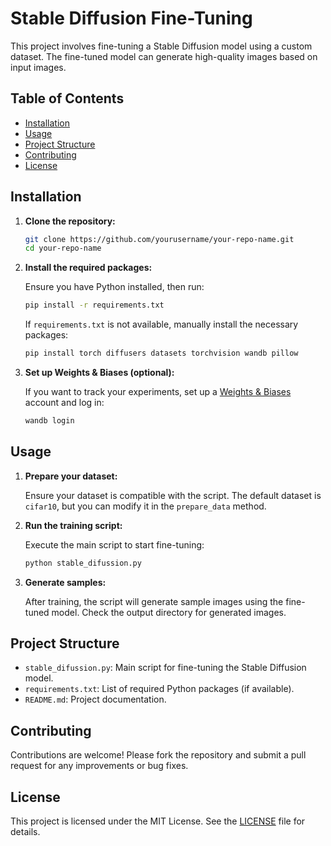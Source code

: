 # Stable Diffusion Fine-Tuning

This project involves fine-tuning a Stable Diffusion model using a custom dataset. The fine-tuned model can generate high-quality images based on input images.

## Table of Contents

- [Installation](#installation)
- [Usage](#usage)
- [Project Structure](#project-structure)
- [Contributing](#contributing)
- [License](#license)

## Installation

1. **Clone the repository:**

   ```bash
   git clone https://github.com/yourusername/your-repo-name.git
   cd your-repo-name
   ```

2. **Install the required packages:**

   Ensure you have Python installed, then run:

   ```bash
   pip install -r requirements.txt
   ```

   If `requirements.txt` is not available, manually install the necessary packages:

   ```bash
   pip install torch diffusers datasets torchvision wandb pillow
   ```

3. **Set up Weights & Biases (optional):**

   If you want to track your experiments, set up a [Weights & Biases](https://wandb.ai/) account and log in:

   ```bash
   wandb login
   ```

## Usage

1. **Prepare your dataset:**

   Ensure your dataset is compatible with the script. The default dataset is `cifar10`, but you can modify it in the `prepare_data` method.

2. **Run the training script:**

   Execute the main script to start fine-tuning:

   ```bash
   python stable_difussion.py
   ```

3. **Generate samples:**

   After training, the script will generate sample images using the fine-tuned model. Check the output directory for generated images.

## Project Structure

- `stable_difussion.py`: Main script for fine-tuning the Stable Diffusion model.
- `requirements.txt`: List of required Python packages (if available).
- `README.md`: Project documentation.

## Contributing

Contributions are welcome! Please fork the repository and submit a pull request for any improvements or bug fixes.

## License

This project is licensed under the MIT License. See the [LICENSE](LICENSE) file for details.